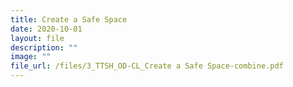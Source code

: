 ```yaml
---
title: Create a Safe Space
date: 2020-10-01
layout: file
description: ""
image: ""
file_url: /files/3_TTSH_OD-CL_Create a Safe Space-combine.pdf
---
```

